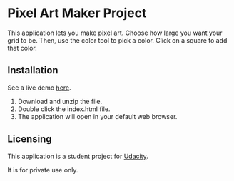 # Pixel Art Maker Project

This application lets you make pixel art. Choose how large you want your grid to be. Then, use the color tool to pick a color. Click on a square to add that color.

## Installation

See a live demo [here](https://joscelyn1.github.io/Pixel-Art-Maker/).

1. Download and unzip the file.
2. Double click the index.html file.
3. The application will open in your default web browser.


## Licensing

This application is a student project for [Udacity](www.udacity.com).

It is for private use only.


